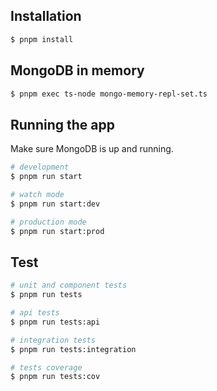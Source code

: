 ## Installation

```bash
$ pnpm install
```

## MongoDB in memory

```bash
$ pnpm exec ts-node mongo-memory-repl-set.ts
``` 

## Running the app

Make sure MongoDB is up and running.


```bash
# development
$ pnpm run start

# watch mode
$ pnpm run start:dev

# production mode
$ pnpm run start:prod
```

## Test

```bash
# unit and component tests
$ pnpm run tests

# api tests
$ pnpm run tests:api

# integration tests
$ pnpm run tests:integration

# tests coverage
$ pnpm run tests:cov
```